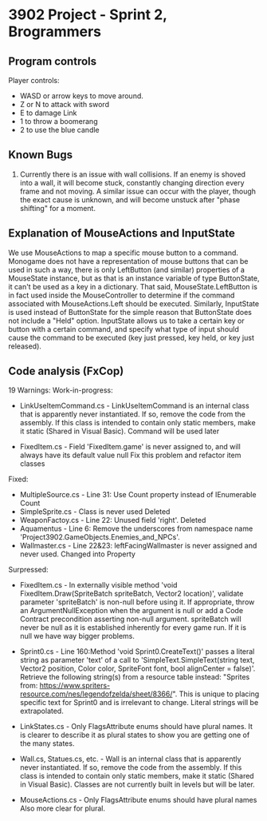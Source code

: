 # 3902 Project - Sprint 2, Brogrammers

## Program controls

Player controls:
 - WASD or arrow keys to move around.
 - Z or N to attack with sword
 - E to damage Link
 - 1 to throw a boomerang
 - 2 to use the blue candle

## Known Bugs
1. Currently there is an issue with wall collisions. If an enemy is shoved into a wall, it will become stuck, constantly changing direction every frame and not moving. A similar issue can occur with the player, though the exact cause is unknown, and will become unstuck after "phase shifting" for a moment.

## Explanation of MouseActions and InputState
We use MouseActions to map a specific mouse button to a command. Monogame does not have a representation of mouse buttons that can be used in such a way, there is only LeftButton (and similar) properties of a MouseState instance, but as that is an instance variable of type ButtonState, it can't be used as a key in a dictionary. That said, MouseState.LeftButton is in fact used inside the MouseController to determine if the command associated with MouseActions.Left should be executed. Similarly, InputState is used instead of ButtonState for the simple reason that ButtonState does not include a "Held" option. InputState allows us to take a certain key or button with a certain command, and specify what type of input should cause the command to be executed (key just pressed, key held, or key just released).

## Code analysis (FxCop)

19 Warnings:
Work-in-progress:
  - LinkUseItemCommand.cs - LinkUseItemCommand is an internal class that is apparently never instantiated. If so, remove the code from the assembly. If this class is intended to contain only static members, make it static (Shared in Visual Basic).
    Command will be used later

  - FixedItem.cs - Field 'FixedItem.game' is never assigned to, and will always have its default value null
    Fix this problem and refactor item classes



Fixed:
  - MultipleSource.cs - Line 31: Use Count property instead of IEnumerable Count
  - SimpleSprite.cs - Class is never used
      Deleted
  - WeaponFactoy.cs - Line 22: Unused field 'right'.
    Deleted
  - Aquamentus - Line 6: Remove the underscores from namespace name 'Project3902.GameObjects.Enemies_and_NPCs'.
  - Wallmaster.cs - Line 22&23: leftFacingWallmaster is never assigned and never used.
    Changed into Property



Surpressed:
  - FixedItem.cs - In externally visible method 'void FixedItem.Draw(SpriteBatch spriteBatch, Vector2 location)', validate parameter 'spriteBatch' is non-null before using it. If appropriate, throw an ArgumentNullException when the argument is null or add a Code Contract precondition asserting non-null argument.
    spriteBatch will never be null as it is established inherently for every game run. If it is null we have way bigger problems.

  - Sprint0.cs - Line 160:Method 'void Sprint0.CreateText()' passes a literal string as parameter 'text' of a call to 'SimpleText.SimpleText(string text, Vector2 position, Color color, SpriteFont font, bool alignCenter = false)'. Retrieve the following string(s) from a resource table instead: "Sprites from: https://www.spriters-resource.com/nes/legendofzelda/sheet/8366/".
    This is unique to placing specific text for Sprint0 and is irrelevant to change. Literal strings will be extrapolated.

  - LinkStates.cs - Only FlagsAttribute enums should have plural names.
    It is clearer to describe it as plural states to show you are getting one of the many states.

  - Wall.cs, Statues.cs, etc. - Wall is an internal class that is apparently never instantiated. If so, remove the code from the assembly. If this class is intended to contain only static members, make it static (Shared in Visual Basic).
    Classes are not currently built in levels but will be later.

  - MouseActions.cs - Only FlagsAttribute enums should have plural names
    Also more clear for plural.
    
